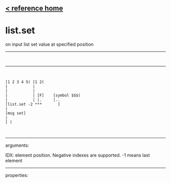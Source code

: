 [< reference home](ceammc_lib.html)
---

# list.set


on input list set value at specified position

---

<br>


---


```


[1 2 3 4 5( [1 2(
|           |
|           |
|           | [F]    [symbol $$$(
|           | |.     |..
[list.set -2 ***       ]
|
[msg set]
|
[ (

            
```

---
arguments:

IDX: element position. Negative indexes are supported. -1
            means last element<br>

---
properties:


